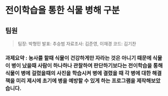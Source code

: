# 전이학습을 통한 식물 병해 구분

   
## 팀원 
   > 팀장: 박형민 
   > 발표: 추승범 
   > 자료조사: 김준영, 이재경
   > 코드: 김기찬 


### 과제요약 : 농사를 할때 식물이 건강하게만 자라는 것은 아니기 때문에 식물이 병이 났을때 사람이 하나하나 관찰하여 판단하기보다는 전이학습을 통해 식물이 병에 걸렸을때의 사진을 학습시켜 병에 결렸을 때 각 병에 대한 해결책을 미리 제시에 초기에 병을 예방할 수 있게 하는 프로그램을 제작해보았습니다. 
